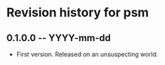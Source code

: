 # Revision history for psm

## 0.1.0.0 -- YYYY-mm-dd

* First version. Released on an unsuspecting world.
